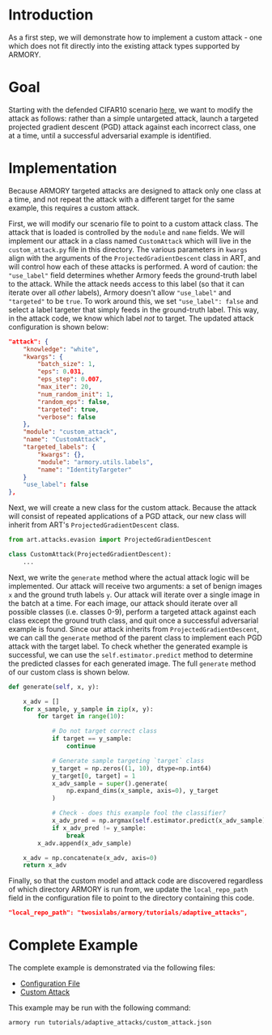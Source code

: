 # Introduction
As a first step, we will demonstrate how to implement a custom attack - one which does not fit directly into the existing attack types supported by ARMORY.

# Goal
Starting with the defended CIFAR10 scenario [here](../../scenario_configs/eval1-4/cifar/cifar10_baseline.json), we want to modify the attack as follows: rather than a simple untargeted attack, launch a targeted projected gradient descent (PGD) attack against each incorrect class, one at a time, until a successful adversarial example is identified.

# Implementation
Because ARMORY targeted attacks are designed to attack only one class at a time, and not repeat the attack with a different target for the same example, this requires a custom attack.

First, we will modify our scenario file to point to a custom attack class.  The attack that is loaded is controlled by the `module` and `name` fields.  We will implement our attack in a class named `CustomAttack` which will live in the `custom_attack.py` file in this directory.  The various parameters in `kwargs` align with the arguments of the `ProjectedGradientDescent` class in ART, and will control how each of these attacks is performed. A word of caution: the `"use_label"` field determines whether Armory feeds the ground-truth label to the attack. While the attack needs access to this label (so that it can iterate over all _other_ labels), Armory doesn't allow `"use_label"` and `"targeted"` to be `true`. To work around this, we set `"use_label": false` and select a label targeter that simply feeds in the ground-truth label. This way, in the attack code, we know which label _not_ to target. The updated attack configuration is shown below:

```json
"attack": {
    "knowledge": "white",
    "kwargs": {
        "batch_size": 1,
        "eps": 0.031,
        "eps_step": 0.007,
        "max_iter": 20,
        "num_random_init": 1,
        "random_eps": false,
        "targeted": true,
        "verbose": false
    },
    "module": "custom_attack",
    "name": "CustomAttack",
    "targeted_labels": {
        "kwargs": {},
        "module": "armory.utils.labels",
        "name": "IdentityTargeter"
    }
    "use_label": false
},
```

Next, we will create a new class for the custom attack.  Because the attack will consist of repeated applications of a PGD attack, our new class will inherit from ART's `ProjectedGradientDescent` class.

```python
from art.attacks.evasion import ProjectedGradientDescent

class CustomAttack(ProjectedGradientDescent):
    ...
```

Next, we write the `generate` method where the actual attack logic will be implemented.  Our attack will receive two arguments: a set of benign images `x` and the ground truth labels `y`.  Our attack will iterate over a single image in the batch at a time.  For each image, our attack should iterate over all possible classes (i.e. classes 0-9), perform a targeted attack against each class except the ground truth class, and quit once a successful adversarial example is found.  Since our attack inherits from `ProjectedGradientDescent`, we can call the `generate` method of the parent class to implement each PGD attack with the target label.  To check whether the generated example is successful, we can use the `self.estimator.predict` method to determine the predicted classes for each generated image.  The full `generate` method of our custom class is shown below.

```python
def generate(self, x, y):

    x_adv = []
    for x_sample, y_sample in zip(x, y):
        for target in range(10):

            # Do not target correct class
            if target == y_sample:
                continue

            # Generate sample targeting `target` class
            y_target = np.zeros((1, 10), dtype=np.int64)
            y_target[0, target] = 1
            x_adv_sample = super().generate(
                np.expand_dims(x_sample, axis=0), y_target
            )

            # Check - does this example fool the classifier?
            x_adv_pred = np.argmax(self.estimator.predict(x_adv_sample))
            if x_adv_pred != y_sample:
                break
        x_adv.append(x_adv_sample)

    x_adv = np.concatenate(x_adv, axis=0)
    return x_adv
```

Finally, so that the custom model and attack code are discovered regardless of which directory ARMORY is run from, we update the `local_repo_path` field in the configuration file to point to the directory containing this code.

```json
"local_repo_path": "twosixlabs/armory/tutorials/adaptive_attacks",
```

# Complete Example
The complete example is demonstrated via the following files:
* [Configuration File](./custom_attack.json)
* [Custom Attack](./custom_attack.py)

This example may be run with the following command:
```
armory run tutorials/adaptive_attacks/custom_attack.json
```
